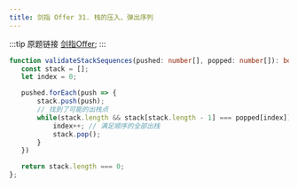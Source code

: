 ```yaml
---
title: 剑指 Offer 31. 栈的压入、弹出序列
---
```



:::tip 原题链接
[剑指Offer](https://leetcode-cn.com/problems/zhan-de-ya-ru-dan-chu-xu-lie-lcof/);
:::


```typescript
function validateStackSequences(pushed: number[], popped: number[]): boolean {
   const stack = [];
   let index = 0;

   pushed.forEach(push => {
       stack.push(push);
       // 找到了可能的出栈点
       while(stack.length && stack[stack.length - 1] === popped[index]) {
           index++; // 满足顺序的全部出栈
           stack.pop();
       }
   })

   return stack.length === 0;
};
```
